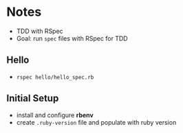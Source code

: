 # Notes

- TDD with RSpec
- Goal: run `spec` files with RSpec for TDD

## Hello

- `rspec hello/hello_spec.rb`

## Initial Setup

- install and configure **rbenv**
- create `.ruby-version` file and populate with ruby version

